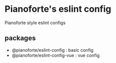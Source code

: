 # Pianoforte's eslint config

Pianoforte style eslint configs

## packages

- @pianoforte/eslint-config : basic config
- @pianoforte/eslint-config-vue : vue config

